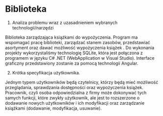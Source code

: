 # Biblioteka

1. Analiza problemu wraz z uzasadnieniem wybranych technologii/narzędzi

Biblioteka zarządzająca książkami do wypożyczenia. Program ma wspomagać pracę biblioteki, zarządzać stanem zasobów,
przedstawiać asortyment oraz dawać możliwość wypożyczenia książek . Do wykonania projekty wykorzystaliśmy technologię SQLite,
która jest połączona z programem w języku C# .NET (WebApplication w Visual Studio). Interface graficzny przedstawiony zostanie za pomocą technologii Angular.

2. Krótka specyfikacja użytkownika.

Jednym typem użytkowników będą czytelnicy, którzy będą mieć możliwość
przeglądania, sprawdzania dostępności oraz wypożyczenia książek. 
Pracownik, czyli osoba odpowiedzialna z firmy może dokonywać tych samych funkcji, które zwykły użytkownik, 
ale jest to rozszerzone o dodawanie nowych użytkowników i ich modyfikacji oraz zarządzanie książkami (dodawanie, modyfikacja, usuwanie).
